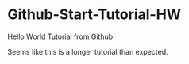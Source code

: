 # Github-Start-Tutorial-HW
Hello World Tutorial from Github


Seems like this is a longer tutorial than expected.
